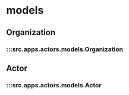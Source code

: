 # models

## Organization

### :::src.apps.actors.models.Organization

## Actor

### :::src.apps.actors.models.Actor
